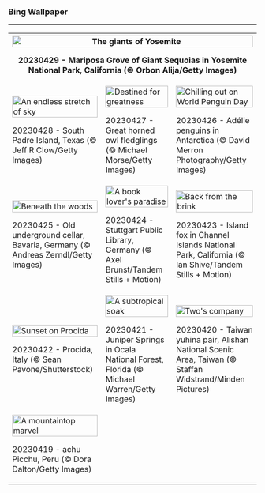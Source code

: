 <h3>
 Bing Wallpaper
</h3>
<hr/>
<table>
 <tr>
  <th colspan="3">
   <img alt="The giants of Yosemite" src="https://www.bing.com/th?id=OHR.MariposaGrove_EN-US0790407793_UHD.jpg&amp;rf=LaDigue_UHD.jpg&amp;pid=hp&amp;w=3840&amp;h=2160&amp;rs=1&amp;c=4" width="100%"/>
   <p>
    20230429 - Mariposa Grove of Giant Sequoias in Yosemite National Park, California (&copy; Orbon Alija/Getty Images)
   </p>
  </th>
 </tr>
 <tr>
  <td>
   <img alt="An endless stretch of sky" src="https://www.bing.com/th?id=OHR.SouthPadre_EN-US8601972598_UHD.jpg&amp;rf=LaDigue_UHD.jpg&amp;pid=hp&amp;w=3840&amp;h=2160&amp;rs=1&amp;c=4" width="100%"/>
   <p>
    20230428 - South Padre Island, Texas (&copy; Jeff R Clow/Getty Images)
   </p>
  </td>
  <td>
   <img alt="Destined for greatness" src="https://www.bing.com/th?id=OHR.GHOAudubonDay_EN-US1034364185_UHD.jpg&amp;rf=LaDigue_UHD.jpg&amp;pid=hp&amp;w=3840&amp;h=2160&amp;rs=1&amp;c=4" width="100%"/>
   <p>
    20230427 - Great horned owl fledglings (&copy; Michael Morse/Getty Images)
   </p>
  </td>
  <td>
   <img alt="Chilling out on World Penguin Day" src="https://www.bing.com/th?id=OHR.AdelieWPD_EN-US5175747404_UHD.jpg&amp;rf=LaDigue_UHD.jpg&amp;pid=hp&amp;w=3840&amp;h=2160&amp;rs=1&amp;c=4" width="100%"/>
   <p>
    20230426 - Ad&eacute;lie penguins in Antarctica (&copy; David Merron Photography/Getty Images)
   </p>
  </td>
 </tr>
 <tr>
  <td>
   <img alt="Beneath the woods" src="https://www.bing.com/th?id=OHR.FranconianWineCellar_EN-US3287515626_UHD.jpg&amp;rf=LaDigue_UHD.jpg&amp;pid=hp&amp;w=3840&amp;h=2160&amp;rs=1&amp;c=4" width="100%"/>
   <p>
    20230425 - Old underground cellar, Bavaria, Germany (&copy; Andreas Zerndl/Getty Images)
   </p>
  </td>
  <td>
   <img alt="A book lover's paradise" src="https://www.bing.com/th?id=OHR.StuttgartPublicLibrary_EN-US3925069856_UHD.jpg&amp;rf=LaDigue_UHD.jpg&amp;pid=hp&amp;w=3840&amp;h=2160&amp;rs=1&amp;c=4" width="100%"/>
   <p>
    20230424 - Stuttgart Public Library, Germany (&copy; Axel Brunst/Tandem Stills + Motion)
   </p>
  </td>
  <td>
   <img alt="Back from the brink" src="https://www.bing.com/th?id=OHR.EarthDayFox_EN-US3922955169_UHD.jpg&amp;rf=LaDigue_UHD.jpg&amp;pid=hp&amp;w=3840&amp;h=2160&amp;rs=1&amp;c=4" width="100%"/>
   <p>
    20230423 - Island fox in Channel Islands National Park, California (&copy; Ian Shive/Tandem Stills + Motion)
   </p>
  </td>
 </tr>
 <tr>
  <td>
   <img alt="Sunset on Procida" src="https://www.bing.com/th?id=OHR.ProcidaItaly_EN-US6282924427_UHD.jpg&amp;rf=LaDigue_UHD.jpg&amp;pid=hp&amp;w=3840&amp;h=2160&amp;rs=1&amp;c=4" width="100%"/>
   <p>
    20230422 - Procida, Italy (&copy; Sean Pavone/Shutterstock)
   </p>
  </td>
  <td>
   <img alt="A subtropical soak" src="https://www.bing.com/th?id=OHR.OcalaNF_EN-US5881034085_UHD.jpg&amp;rf=LaDigue_UHD.jpg&amp;pid=hp&amp;w=3840&amp;h=2160&amp;rs=1&amp;c=4" width="100%"/>
   <p>
    20230421 - Juniper Springs in Ocala National Forest, Florida (&copy; Michael Warren/Getty Images)
   </p>
  </td>
  <td>
   <img alt="Two's company" src="https://www.bing.com/th?id=OHR.TaiwanYuhina_EN-US1768443431_UHD.jpg&amp;rf=LaDigue_UHD.jpg&amp;pid=hp&amp;w=3840&amp;h=2160&amp;rs=1&amp;c=4" width="100%"/>
   <p>
    20230420 - Taiwan yuhina pair, Alishan National Scenic Area, Taiwan (© Staffan Widstrand/Minden Pictures)
   </p>
  </td>
 </tr>
 <tr>
  <td>
   <img alt="A mountaintop marvel" src="https://www.bing.com/th?id=OHR.MPPUnesco_EN-US8204922969_UHD.jpg&amp;rf=LaDigue_UHD.jpg&amp;pid=hp&amp;w=3840&amp;h=2160&amp;rs=1&amp;c=4" width="100%"/>
   <p>
    20230419 - achu Picchu, Peru (© Dora Dalton/Getty Images)
   </p>
  </td>
  <td>
  </td>
  <td>
  </td>
 </tr>
</table>
